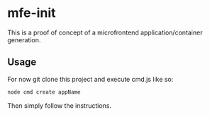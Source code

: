 # mfe-init

This is a proof of concept of a microfrontend application/container generation.

## Usage

For now git clone this project and execute cmd.js like so:

```sh
node cmd create appName
```

Then simply follow the instructions.
